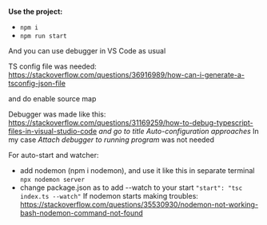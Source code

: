 **Use the project:**
* ```npm i```
* ```npm run start```

And you can use debugger in VS Code as usual

TS config file was needed:
https://stackoverflow.com/questions/36916989/how-can-i-generate-a-tsconfig-json-file

and do enable source map

Debugger was made like this:
https://stackoverflow.com/questions/31169259/how-to-debug-typescript-files-in-visual-studio-code
*and go to title Auto-configuration approaches*
In my case _Attach debugger to running program_ was not needed

For auto-start and watcher:
* add nodemon (npm i nodemon), and use it like this in separate terminal ```npx nodemon server```
* change package.json as to add --watch to your start ```"start": "tsc index.ts --watch"```
If nodemon starts making troubles: https://stackoverflow.com/questions/35530930/nodemon-not-working-bash-nodemon-command-not-found